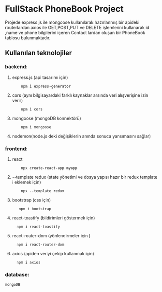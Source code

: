# FullStack PhoneBook Project

Projede express.js ile mongoose kullanılarak hazırlanmış bir apideki routerlardan axios ile GET,POST,PUT ve DELETE işlemlerini kullanarak id ,name ve phone bilgilerini içeren Contact lardan oluşan bir PhoneBook tablosu bulunmaktadır.


## Kullanılan teknolojiler

### backend:

01. express.js (api tasarımı için)
    ```
        npm i express-generator
    ```
02. cors (aynı bilgisayardaki farklı kaynaklar arsında veri alışverişine izin verir)
    ```
        npm i cors
    ```
03. mongoose (mongoDB konnektörü)
    ```
        npm i mongoose
    ```
04. nodemon(node.js deki değişiklerin anında sonuca yansımasını sağlar)


### frontend:

01. react
    ```
        npx create-react-app myapp
    ```
02. --template redux (state yönetimi ve dosya yapısı hazır bir redux template i eklemek için)
    ```
        npx --template redux
    ```
03. bootstrap (css için)
    ```
       npm i bootstrap
    ```
04. react-toastify (bildirimleri göstermek için)
    ```
      npm i react-toastify
    ```
05. react-router-dom (yönlendirmeler için )
    ```
      npm i react-router-dom
    ```
06. axios (apiden veriyi çekip kullanmak için)
    ```
      npm i axios
    ```

### database:
    mongoDB

